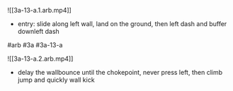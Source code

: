 

![[3a-13-a.1.arb.mp4]]

* entry: slide along left wall, land on the ground, then left dash and buffer downleft dash

#arb #3a #3a-13-a



![[3a-13-a.2.arb.mp4]]

* delay the wallbounce until the chokepoint, never press left, then climb jump and quickly wall kick
